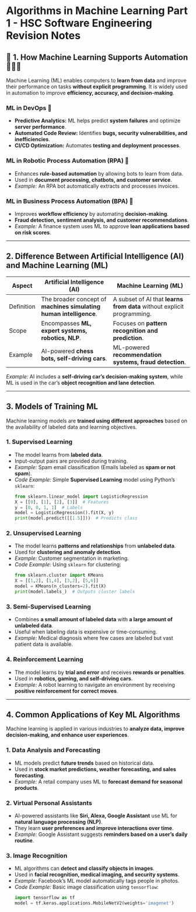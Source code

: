 # Algorithms in Machine Learning Part 1 - HSC Software Engineering Revision Notes

## 🚩 1. How Machine Learning Supports Automation 🚩🚩🚩
Machine Learning (ML) enables computers to **learn from data** and improve their performance on tasks **without explicit programming**. It is widely used in automation to improve **efficiency, accuracy, and decision-making**.

### ML in DevOps 🚩
- **Predictive Analytics:** ML helps predict **system failures** and optimize **server performance**.
- **Automated Code Review:** Identifies **bugs, security vulnerabilities, and inefficiencies**.
- **CI/CD Optimization:** Automates **testing and deployment processes**.

### ML in Robotic Process Automation (RPA) 🚩
- Enhances **rule-based automation** by allowing bots to learn from data.
- Used in **document processing, chatbots, and customer service**.
- *Example:* An RPA bot automatically extracts and processes invoices.

### ML in Business Process Automation (BPA) 🚩
- Improves **workflow efficiency** by automating **decision-making**.
- **Fraud detection, sentiment analysis, and customer recommendations**.
- *Example:* A finance system uses ML to approve **loan applications based on risk scores**.

---

## 2. Difference Between Artificial Intelligence (AI) and Machine Learning (ML) 
| **Aspect** | **Artificial Intelligence (AI)** | **Machine Learning (ML)** |
|------------|----------------------------------|---------------------------|
| Definition | The broader concept of **machines simulating human intelligence**. | A subset of AI that **learns from data** without explicit programming. |
| Scope | Encompasses **ML, expert systems, robotics, NLP**. | Focuses on **pattern recognition and prediction**. |
| Example | AI-powered **chess bots, self-driving cars**. | ML-powered **recommendation systems, fraud detection**. |

*Example:* AI includes a **self-driving car’s decision-making system**, while ML is used in the car’s **object recognition and lane detection**.

---

## 3. Models of Training ML
Machine learning models are **trained using different approaches** based on the availability of labeled data and learning objectives.

### 1. Supervised Learning
- The model learns from **labeled data**.
- Input-output pairs are provided during training.
- *Example:* Spam email classification (Emails labeled as **spam or not spam**).
- *Code Example:* Simple **Supervised Learning** model using Python’s `sklearn`:
  ```python
  from sklearn.linear_model import LogisticRegression
  X = [[0], [1], [2], [3]]  # Features
  y = [0, 0, 1, 1]  # Labels
  model = LogisticRegression().fit(X, y)
  print(model.predict([[1.5]]))  # Predicts class
  ```

### 2. Unsupervised Learning
- The model learns **patterns and relationships** from **unlabeled data**.
- Used for **clustering and anomaly detection**.
- *Example:* Customer segmentation in marketing.
- *Code Example:* Using `sklearn` for clustering:
  ```python
  from sklearn.cluster import KMeans
  X = [[1,2], [1,4], [3,2], [5,6]]
  model = KMeans(n_clusters=2).fit(X)
  print(model.labels_)  # Outputs cluster labels
  ```

### 3. Semi-Supervised Learning
- Combines **a small amount of labeled data** with **a large amount of unlabeled data**.
- Useful when labeling data is expensive or time-consuming.
- *Example:* Medical diagnosis where few cases are labeled but vast patient data is available.

### 4. Reinforcement Learning
- The model learns by **trial and error** and receives **rewards or penalties**.
- Used in **robotics, gaming, and self-driving cars**.
- *Example:* A robot learning to navigate an environment by receiving **positive reinforcement for correct moves**.

---

## 4. Common Applications of Key ML Algorithms
Machine learning is applied in various industries to **analyze data, improve decision-making, and enhance user experiences**.

### 1. Data Analysis and Forecasting
- ML models predict **future trends** based on historical data.
- Used in **stock market predictions, weather forecasting, and sales forecasting**.
- *Example:* A retail company uses ML to **forecast demand for seasonal products**.

### 2. Virtual Personal Assistants
- AI-powered assistants like **Siri, Alexa, Google Assistant** use ML for **natural language processing (NLP)**.
- They learn **user preferences and improve interactions over time**.
- *Example:* Google Assistant suggests **reminders based on a user’s daily routine**.

### 3. Image Recognition
- ML algorithms can **detect and classify objects in images**.
- Used in **facial recognition, medical imaging, and security systems**.
- *Example:* Facebook’s ML model automatically tags people in photos.
- *Code Example:* Basic image classification using `tensorflow`:
  ```python
  import tensorflow as tf
  model = tf.keras.applications.MobileNetV2(weights='imagenet')
  ```
